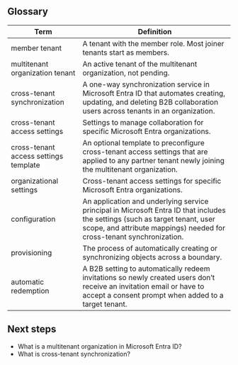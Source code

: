 ## Glossary

| Term                            | Definition                                                                                                                    |
|---------------------------------|-------------------------------------------------------------------------------------------------------------------------------|
| member tenant                   | A tenant with the member role. Most joiner tenants start as members.                                                          |
| multitenant organization tenant | An active tenant of the multitenant organization, not pending.                                                                |
| cross-tenant synchronization    | A one-way synchronization service in Microsoft Entra ID that automates creating, updating, and deleting B2B collaboration users across tenants in an organization. |
| cross-tenant access settings    | Settings to manage collaboration for specific Microsoft Entra organizations.                                                  |
| cross-tenant access settings template | An optional template to preconfigure cross-tenant access settings that are applied to any partner tenant newly joining the multitenant organization. |
| organizational settings         | Cross-tenant access settings for specific Microsoft Entra organizations.                                                      |
| configuration                   | An application and underlying service principal in Microsoft Entra ID that includes the settings (such as target tenant, user scope, and attribute mappings) needed for cross-tenant synchronization. |
| provisioning                    | The process of automatically creating or synchronizing objects across a boundary.                                             |
| automatic redemption            | A B2B setting to automatically redeem invitations so newly created users don’t receive an invitation email or have to accept a consent prompt when added to a target tenant. |

## Next steps

- What is a multitenant organization in Microsoft Entra ID?
- What is cross-tenant synchronization?